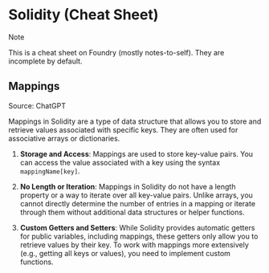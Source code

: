# Solidity (Cheat Sheet)

> [!NOTE]  
> This is a cheat sheet on Foundry (mostly notes-to-self). They are incomplete by default.

## Mappings

Source: ChatGPT

Mappings in Solidity are a type of data structure that allows you to store and retrieve values
associated with specific keys. They are often used for associative arrays or dictionaries.

1. **Storage and Access**: Mappings are used to store key-value pairs. You can access the value
   associated with a key using the syntax `mappingName[key]`.

1. **No Length or Iteration**: Mappings in Solidity do not have a length property or a way to
   iterate over all key-value pairs. Unlike arrays, you cannot directly determine the number of
   entries in a mapping or iterate through them without additional data structures or helper
   functions.

1. **Custom Getters and Setters**: While Solidity provides automatic getters for public variables,
   including mappings, these getters only allow you to retrieve values by their key. To work with
   mappings more extensively (e.g., getting all keys or values), you need to implement custom
   functions.
